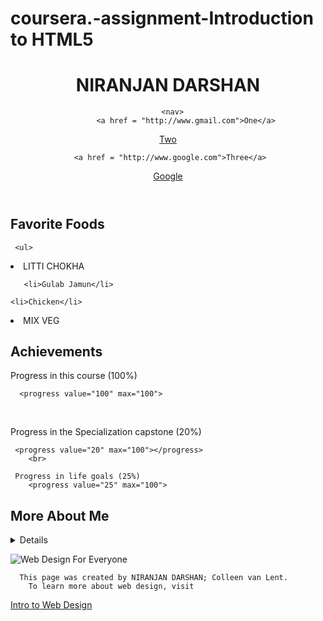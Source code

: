 # coursera.-assignment-Introduction to HTML5
<!DOCTYPE html>

<html lang="en">

<head>
    <meta charset="UTF-8">
   
 <title>Final Project</title>

</head>

<body>
 
   <header>
     
   <h1>NIRANJAN DARSHAN</h1>
  
      <nav>
            <a href = "http://www.gmail.com">One</a>
            
<a href = "http://www.facebook.com">Two</a>
       
     <a href = "http://www.google.com">Three</a>
           
 <a href = "http://www.google.com">Google</a><br>
 
   </nav>
   
 </header>
    
<section>
       
 <h2>Favorite Foods</h2>
   
     <ul>
         
   <li>LITTI CHOKHA</li>
     
       <li>Gulab Jamun</li>
        
    <li>Chicken</li>
          
  <li>MIX VEG</li>
      
  </ul>
  
  </section>
 
   <section>
     
   <h2>Achievements</h2>
       
 Progress in this course (100%)
  
      <progress value="100" max="100">
</progress>
        <br>
      
  Progress in the Specialization capstone (20%)
   
     <progress value="20" max="100"></progress>
        <br>
   
     Progress in life goals (25%)
        <progress value="25" max="100">
</progress>
    </section>
   
 <section>
      
  <h2>More About Me</h2>
      
  <details>
        
    <summary>My Childhood</summary>

I grew up in BIHAR.I lived in a small house and I really miss the fun which I had back then.
        </details>
  
  </section>
  
  <footer>
     
   <img src="http://www.intro-webdesign.com/images/newlogo.png" alt="Web Design For Everyone">
  
      This page was created by NIRANJAN DARSHAN; Colleen van Lent.
        To learn more about web design, visit
      
  <a href="http://www.intro-webdesign.com/">Intro to Web Design</a>
 
   </footer>

</body>

</html>
